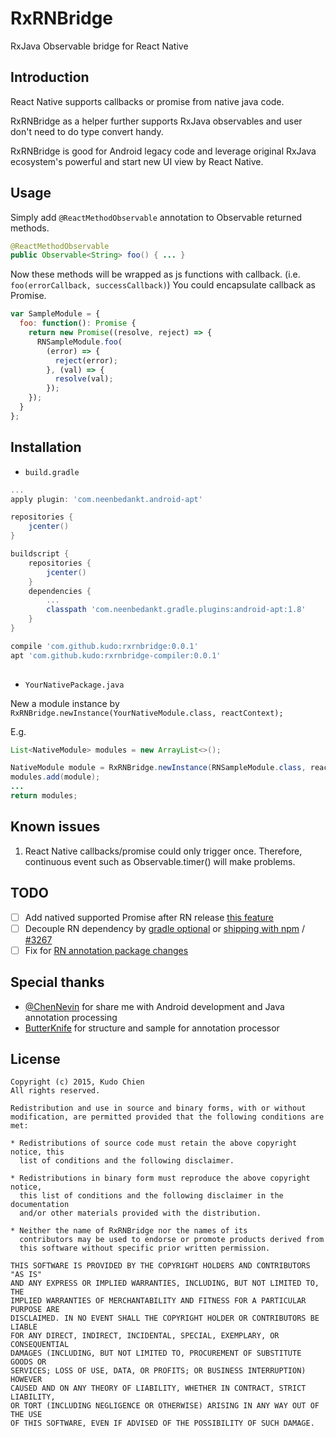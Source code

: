 # RxRNBridge

RxJava Observable bridge for React Native

## Introduction

React Native supports callbacks or promise from native java code.

RxRNBridge as a helper further supports RxJava observables and user don't need to do type convert handy.

RxRNBridge is good for Android legacy code and leverage original RxJava ecosystem's powerful and start new UI view by React Native.

## Usage

Simply add `@ReactMethodObservable` annotation to Observable returned methods.

```java
@ReactMethodObservable
public Observable<String> foo() { ... }
```

Now these methods will be wrapped as js functions with callback.
(i.e. `foo(errorCallback, successCallback)`)
You could encapsulate callback as Promise.

```javascript
var SampleModule = {
  foo: function(): Promise {
    return new Promise((resolve, reject) => {
      RNSampleModule.foo(
        (error) => {
          reject(error);
        }, (val) => {
          resolve(val);
        });
    });
  }
};
```

## Installation

* `build.gradle`

```gradle
...
apply plugin: 'com.neenbedankt.android-apt'

repositories {
    jcenter()
}

buildscript {
    repositories {
        jcenter()
    }
    dependencies {
    	...
    	classpath 'com.neenbedankt.gradle.plugins:android-apt:1.8'
    }
}

compile 'com.github.kudo:rxrnbridge:0.0.1'
apt 'com.github.kudo:rxrnbridge-compiler:0.0.1'
    
```

* `YourNativePackage.java`

New a module instance by `RxRNBridge.newInstance(YourNativeModule.class, reactContext);`

E.g.

```java
List<NativeModule> modules = new ArrayList<>();

NativeModule module = RxRNBridge.newInstance(RNSampleModule.class, reactContext);
modules.add(module);
...
return modules;

```


## Known issues
1. React Native callbacks/promise could only trigger once.  Therefore, continuous event such as Observable.timer() will make problems.

## TODO
- [ ] Add natived supported Promise after RN release [this feature](https://github.com/facebook/react-native/commit/b86a6e3b44a63e92cf3a7976d2fa26c4bf412df1)
- [ ] Decouple RN dependency by [gradle optional](http://stackoverflow.com/questions/25345804/optional-gradle-dependencies-for-maven-libraries) or [shipping with npm](https://github.com/facebook/react-native/issues/2679) / [#3267](https://github.com/facebook/react-native/issues/3267)
- [ ] Fix for [RN annotation package changes](https://github.com/facebook/react-native/commit/c1b7a36)

## Special thanks
* [@ChenNevin](https://twitter.com/ChenNevin) for share me with Android development and Java annotation processing
* [ButterKnife](https://github.com/JakeWharton/butterknife) for structure and sample for annotation processor

## License

	
	Copyright (c) 2015, Kudo Chien
	All rights reserved.
	
	Redistribution and use in source and binary forms, with or without
	modification, are permitted provided that the following conditions are met:
	
	* Redistributions of source code must retain the above copyright notice, this
	  list of conditions and the following disclaimer.
	
	* Redistributions in binary form must reproduce the above copyright notice,
	  this list of conditions and the following disclaimer in the documentation
	  and/or other materials provided with the distribution.
	
	* Neither the name of RxRNBridge nor the names of its
	  contributors may be used to endorse or promote products derived from
	  this software without specific prior written permission.
	
	THIS SOFTWARE IS PROVIDED BY THE COPYRIGHT HOLDERS AND CONTRIBUTORS "AS IS"
	AND ANY EXPRESS OR IMPLIED WARRANTIES, INCLUDING, BUT NOT LIMITED TO, THE
	IMPLIED WARRANTIES OF MERCHANTABILITY AND FITNESS FOR A PARTICULAR PURPOSE ARE
	DISCLAIMED. IN NO EVENT SHALL THE COPYRIGHT HOLDER OR CONTRIBUTORS BE LIABLE
	FOR ANY DIRECT, INDIRECT, INCIDENTAL, SPECIAL, EXEMPLARY, OR CONSEQUENTIAL
	DAMAGES (INCLUDING, BUT NOT LIMITED TO, PROCUREMENT OF SUBSTITUTE GOODS OR
	SERVICES; LOSS OF USE, DATA, OR PROFITS; OR BUSINESS INTERRUPTION) HOWEVER
	CAUSED AND ON ANY THEORY OF LIABILITY, WHETHER IN CONTRACT, STRICT LIABILITY,
	OR TORT (INCLUDING NEGLIGENCE OR OTHERWISE) ARISING IN ANY WAY OUT OF THE USE
	OF THIS SOFTWARE, EVEN IF ADVISED OF THE POSSIBILITY OF SUCH DAMAGE.
